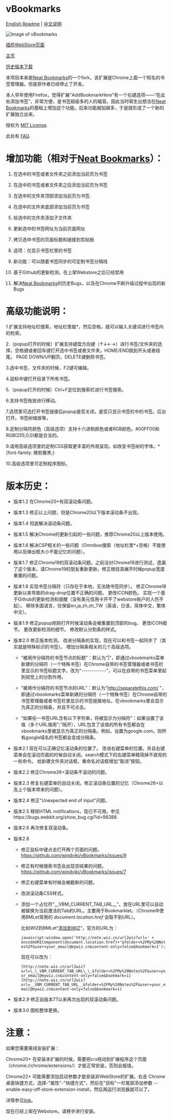 vBookmarks
==============

[English Readme](README.md) | [中文说明](README.zh.md)

![Image of vBookmarks](https://lh3.googleusercontent.com/BIA2bf_LphQRYg_phWFYGtXHTzIVC6iO9k9y3p444cJzN_g8YadBGGSrw9AewVCOOAJb7c5k6w=w700-h280-e365)

[插件WebStore页面](https://chrome.google.com/webstore/detail/vbookmarks/odhjcodnoebmndcihdedenkmdmklpihb)

[主页](http://windviki.github.com/vBookmarks/)

[历史版本下载](https://github.com/windviki/vBookmarks/blob/master/release/)


本项目本来是[Neat Bookmarks](https://github.com/cheeaun/neat-bookmarks)的一个fork，该扩展是Chrome上面一个知名的书签管理器。但是原作者已经停止了开发。

本人早年使用Firefox，觉得扩展"AddBookmarkHere"有一个右键选项——“在此处添加书签”，非常方便，是书签超级多的人的福音。因此当时萌生出想法在[Neat Bookmarks](https://github.com/cheeaun/neat-bookmarks)的基础上增加这个功能。后来功能越加越多，于是就形成了一个新的扩展独立出来。

授权为 [MIT License](http://www.opensource.org/licenses/mit-license.php).

此处有 [FAQ](https://github.com/windviki/vBookmarks/wiki/FAQ).


# 增加功能（相对于[Neat Bookmarks](https://github.com/cheeaun/neat-bookmarks)）：

1) 在选中的书签或者文件夹之前添加当前页为书签

2) 在选中的书签或者文件夹之后添加当前页为书签

3) 在选中的文件夹顶部添加当前页为书签.

4) 在选中的文件夹底部添加当前页为书签

5) 给选中的文件夹添加子文件夹

6) 更新选中的书签网址为当前页面网址

7) 拷贝选中书签的页面标题和链接到剪贴板

8) 选项：仅显示书签栏里的书签

9) 新功能：可以随着书签同步的可定制书签分隔线

10) 基于Github的更新检测。在上架Webstore之后已经禁用

11) 解决[Neat Bookmarks](https://github.com/cheeaun/neat-bookmarks)的历史Bugs，以及在Chrome不断升级过程中出现的新Bugs


# 高级功能说明：

1.扩展支持地址栏搜索，地址栏里敲*，然后空格，就可以输入关键词进行书签内的检索。

2.（popup打开的时候）扩展支持键盘方向键（↑↓←→）进行书签/文件夹的选择，空格键或者回车键打开选中书签或者文件夹，HOME/END跳到开头或者结尾。
PAGE DOWN/UP翻页，DELETE键删除书签。

3.选中书签，文件夹的时候，F2键可编辑。

4.鼠标中键打开目录下所有书签。

5.（popup打开的时候）Ctrl+F定位到搜索栏进行书签搜索。

6.支持书签拖放进行移动。

7.选项里可选打开书签链接后popup是否关闭。是否只显示书签栏中的书签。后台打开。书签树缩放等。

8.定制分隔符颜色（高级选项）支持十六进制颜色或者RGB颜色。#00FF00和RGB(255,0,0)都是合法的。

9.请用高级选项里的定制CSS获取更丰富的外观呈现。如改变书签树的字体。* {font-family: 微软雅黑;}

10.高级选项里可定制程序图标。


# 版本历史：

- 版本1.2 在Chrome20+有双滚动条问题。

- 版本1.3 修正以上问题，但是Chrome20以下版本滚动条不出现。

- 版本1.4 彻底解决滚动条问题。

- 版本1.5 解决Chrome的更新引起的一些问题，推荐Chrome20以上版本使用。

- 版本1.6 解决CSP相关的一些问题（Omnibox搜索（地址栏里*+空格）不能使用以及弹出框大小不能记忆的问题）。

- 版本1.7 修正Chrome19的双滚动条问题。之前没对Chrome19进行测试，遗漏了这个版本。请Chrome19的朋友重新更新。修正根目录展开时候popup宽度重置的问题。

- 版本1.8 实现书签分隔符（只存在于本地，无法随书签同步）。
修正Chrome18更新以来导致的drag-drop位置不正确的问题。
更改ICON颜色。
实现一个基于Github的更新检测和提醒（没有美元信用卡开不了webstore账户的人伤不起）。
移除多国语言，仅保留en,ja,zh,zh_TW（英语，日语，简体中文，繁体中文）。

- 版本1.9 修正popup刚刚打开时候滚动条会被重置到顶部的bug。
更改ICON细节。
更改更新检测的细节。
修改默认分割条的样式。

- 版本2.0 修正版本检测。
改进分隔条的实现，现在可以和书签一起同步了（其实就是特殊标识的书签）。
增加分隔条相关的几个高级选项。


  - “被用作分隔符的书签节点的标题”：默认为"|"，即通过vbookmarks菜单新建的分隔符（一个特殊书签）在Chrome自带的书签管理器或者书签栏里显示的书签标题文字。改为"------------"，可以在自带的书签菜单里起到视觉上的分割作用。


  - “被用作分隔符的书签节点的URL”：默认为"http://separatethis.com/ "，即通过vbookmarks菜单新建的分隔符（一个特殊书签）在Chrome自带的书签管理器或者书签栏里显示的书签链接地址。在vbookmarks里会显示为真正的分隔条，并且不可点击。


  - “如果任一书签URL含有以下字符串，将被显示为分隔符”：如果设置了该值（多个URL值用";"隔开），URL包含了该值的所有书签都会在vbookmarks里被显示为真正的分隔条。例如，设置为google.com，则所有google域名的书签都会变成分隔条。


- 版本2.1 现在可以正确记忆滚动条的位置了。
改进右键菜单的位置。并且右键菜单会在滚动页面的时候自动关闭。search模式下的右键菜单精简掉不直观的一些命令。
给新建文件夹对话框，重命名对话框增加“取消”按钮。


- 版本2.2 修正Chrome26+滚动条不滚动的问题。


- 版本2.3 修复右键菜单的自动关闭。修正滚动条位置的记忆（Chrome26+以及上个版本带来的问题）。


- 版本2.4 修正"Unexpected end of input"问题。


- 版本2.5 移除HTML notifications，现已不可用。参见https://bugs.webkit.org/show_bug.cgi?id=98388.


- 版本2.6 再次修复双滚动条。


- 版本2.8 
  - 修正鼠标中键点击打开两个页面的问题。https://github.com/windviki/vBookmarks/issues/9

  - 修正有时候搜索书签会出现空结果的问题。 https://github.com/windviki/vBookmarks/issues/7

  - 修正右键菜单有时候会被截断的问题。

  - 改进滚动条CSS样式。

  - 添加一个占位符"\_\_VBM_CURRENT_TAB_URL\_\_"。放在URL里可以自动被替换为当前激活的Tab的URL。主要用于Bookmarklet。（Chrome中使用BMLet常用的 _document.location.href_ 会取不到URL）。
  
    比如WIZ的BMLet“[添加到WIZ](http://note.wiz.cn/web/pages/client/url2wiz.html)”，官方的URL为：

    ```javascript:window.open('http://note.wiz.cn/url2wiz?url=' + encodeURIComponent(document.location.href)+'&folder=%2FMy%20Notes%2F&user=your_email@mywiz.cn&content-only=false&bookmark=1');```
    
    现在可以改为：

    ```[http://note.wiz.cn/url2wiz?url=\_\_VBM_CURRENT_TAB_URL\_\_&folder=%2FMy%20Notes%2F&user=your_email@mywiz.cn&content-only=false&bookmark=1](http://note.wiz.cn/url2wiz?url=__VBM_CURRENT_TAB_URL__&folder=%2FMy%20Notes%2F&user=your_email@mywiz.cn&content-only=false&bookmark=1)```


- 版本2.9 修正自版本77以来再次出现的双滚动条问题。

- 版本3.0 图标整体更换。


# 注意：

如果您需要离线安装扩展：

Chrome20+ 在安装本扩展的时候，需要把crx拖动到扩展程序这个页面（chrome://chrome/extensions/）才能正常安装，否则会报错。

Chrome22+ 可能需要添加启动参数才能安装非WebStore的扩展。右击 Chrome 桌面快捷方式，选择-"属性"-"快捷方式"，然后在"目标"一栏尾部添加参数 --enable-easy-off-store-extension-install，然后再运行浏览器就可以了。

详情参见[link](http://www.guao.hk/posts/chrome-extensions-not-in-the-chrome-web-store-more-difficult-to-install.html)。

现在已经上架在Webstore。请移步进行安装。

